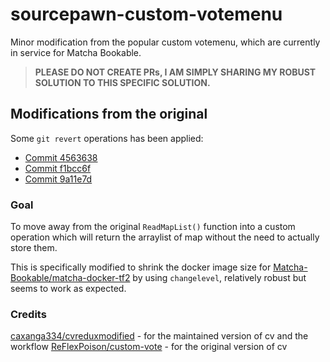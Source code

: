# sourcepawn-custom-votemenu
Minor modification from the popular custom votemenu, which are currently in service for Matcha Bookable.

> **PLEASE DO NOT CREATE PRs, I AM SIMPLY SHARING MY ROBUST SOLUTION TO THIS SPECIFIC SOLUTION.**

## Modifications from the original
Some `git revert` operations has been applied:
- [Commit 4563638](https://github.com/caxanga334/cvreduxmodified/commit/4563638915485d1bedc44343d5459def20e6fa56)
- [Commit f1bcc6f](https://github.com/caxanga334/cvreduxmodified/commit/f1bcc6f2731a87002f0be04bfd5c3179aaede37d)
- [Commit 9a11e7d](https://github.com/caxanga334/cvreduxmodified/commit/9a11e7d6b216e30d1e8598ae4ffb6ec29ba7e143)

### Goal
To move away from the original `ReadMapList()` function into a custom operation which will return the arraylist of map without the need to actually store them.

This is specifically modified to shrink the docker image size for [Matcha-Bookable/matcha-docker-tf2](https://github.com/Matcha-Bookable/matcha-docker-tf2) by using `changelevel`, relatively robust but seems to work as expected.

### Credits

[caxanga334/cvreduxmodified](https://github.com/caxanga334/cvreduxmodified) - for the maintained version of cv and the workflow
[ReFlexPoison/custom-vote](https://forums.alliedmods.net/showthread.php?t=235115) - for the original version of cv